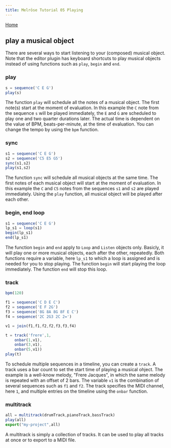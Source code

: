 ```yaml
---
title: Melrōse Tutorial 05 Playing
---
```


[Home](https://emicklei.github.io/melrose)

## play a musical object

There are several ways to start listening to your (composed) musical object.
Note that the editor plugin has keyboard shortcuts to play musical objects instead of using functions such as `play`, `begin` and `end`.
### play

```javascript
s = sequence('C E G')
play(s)
```

The function `play` will schedule all the notes of a musical object.
The first note(s) start at the moment of evaluation.
In this example the `C` note from the sequence `s` will be played immediately, the `E` and `G` are scheduled to play one and two quarter durations later.
The actual time is dependent on the value of BPM, beats-per-minute, at the time of evaluation. You can change the tempo by using the `bpm` function.

### sync

```javascript
s1 = sequence('C E G')
s2 = sequence('C5 E5 G5')
sync(s1,s2)
play(s1,s2)
```

The function `sync` will schedule all musical objects at the same time.
The first notes of each musical object will start at the moment of evaluation.
In this example the `C` and `C5` notes from the sequences `s1` and `s2` are played immediately.
Using the `play` function, all musical object will be played after each other.

### begin, end loop

```javascript
s1 = sequence('C E G')
lp_s1 = loop(s1)
begin(lp_s1)
end(lp_s1)
```

The function `begin` and `end` apply to `Loop` and `Listen` objects only.
Basicly, it will play one or more musical objects, each after the other, repeatedly.
Both functions require a variable, here `lp_s1` to which a loop is assigned and is needed for you to stop playing.
The function `begin` will start playing the loop immediately.
The function `end` will stop this loop.

### track

```javascript
bpm(120) 

f1 = sequence('C D E C')
f2 = sequence('E F 2G')
f3 = sequence('8G 8A 8G 8F E C')
f4 = sequence('2C 2G3 2C 2=') 

v1 = join(f1,f1,f2,f2,f3,f3,f4) 

t = track('frere',1,
    onbar(1,v1),
    onbar(3,v1),
    onbar(5,v1))
play(t)
```

To schedule multiple sequences in a timeline, you can create a `track`.
A track uses a bar count to set the start time of playing a musical ohject.
The example is a well-know melody, "Frere Jacques", in which the same melody is repeated with an offset of 2 bars.
The variable `v1` is the combination of several sequences such as `f1` and `f2`.
The track specifies the MIDI channel, here `1`, and multiple entries on the timeline using the `onbar` function.

### multitrack

```javascript
all = multitrack(drumTrack,pianoTrack,bassTrack)
play(all)
export("my-project",all)
```

A multitrack is simply a collection of tracks.
It can be used to play all tracks at once or to export to a MIDI file.